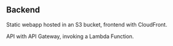 ## Backend

Static webapp hosted in an S3 bucket, frontend with CloudFront.

API with API Gateway, invoking a Lambda Function.

